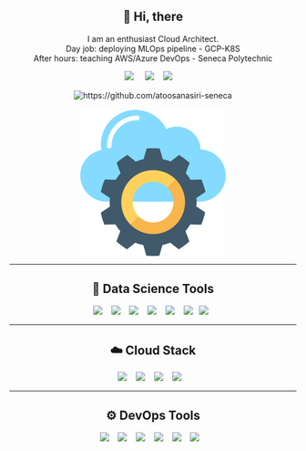 <!--
**atoosanasiri-seneca/atoosanasiri-seneca** is a ✨ _special_ ✨ repository because its `README.md` appears on your GitHub profile.
--->  

<h2 align="center"> 👋 Hi, there </h2>
  <p align="center">I am an enthusiast Cloud Architect.<br>Day job: deploying MLOps pipeline - GCP-K8S<br>After hours: teaching AWS/Azure DevOps - Seneca Polytechnic 
  <p align="center">
  <!-- display the social media buttons in your README -->
  <p align='center'>
    <a href="https://www.linkedin.com/in/atoosanasiri/"><img src="https://img.shields.io/badge/linkedin-%230077B5.svg?&style=for-the-badge&logo=linkedin&logoColor=white" target="_blank" /></a>&nbsp;&nbsp;&nbsp;&nbsp;
    <a href="https://medium.com/@atoosanasiri"><img src="https://img.shields.io/badge/Medium%20-%231572B6.svg?&style=for-the-badge&logo=medium&logoColor=white" target="_blank" /></a>&nbsp;&nbsp;&nbsp;
    <a href="https://twitter.com/atoosanasiri"><img src="https://img.shields.io/badge/twitter-%231DA1F2.svg?&style=for-the-badge&logo=twitter&logoColor=white" target="_blank" /></a>&nbsp;&nbsp;&nbsp;&nbsp;
  </p>
  <p align='center'>
    <img src="https://komarev.com/ghpvc/?username=atoosanasiri-seneca&color=&color=dc143c&style=plastic" alt="https://github.com/atoosanasiri-seneca" align="center" />
    <br> <br>
    <img src="./images/azureproject.png" alt="header" align="center" />
  <p align='center'>
</p>

<!-- To Link your profile to the media buttons -->  
<hr>

<h2 align="center"> 🔭 Data Science Tools </h2>
<p align="center">
  <img src="https://img.shields.io/badge/Python-3776AB?logo=python&logoColor=fff&style=for-the-badge" />&nbsp;&nbsp;&nbsp;
  <img src="https://img.shields.io/badge/TensorFlow-FF6F00?logo=tensorflow&logoColor=fff&style=for-the-badge" />&nbsp;&nbsp;&nbsp;
  <img src="https://img.shields.io/badge/Streamlit-FF4B4B?logo=streamlit&logoColor=fff&style=for-the-badge" />&nbsp;&nbsp;&nbsp;
  <img src="https://img.shields.io/badge/PyTorch-EE4C2C?logo=pytorch&logoColor=fff&style=for-the-badge" />&nbsp;&nbsp;&nbsp;
  <img src="https://img.shields.io/badge/-script-276DC3.svg?style=for-the-badge&logo=R  " />&nbsp;&nbsp;&nbsp;
  <img src="https://img.shields.io/badge/Keras-FF0000?style=for-the-badge&logo=keras&logoColor=white" />&nbsp;&nbsp;
  <img src="https://img.shields.io/badge/Flask-000000?style=for-the-badge&logo=flask&logoColor=white" />&nbsp;&nbsp;  
</p>

<hr>

<h2 align="center"> ☁️ Cloud Stack </h2>
<p align="center">
  <img src="https://img.shields.io/badge/azure-%230072C6.svg?style=for-the-badge&logo=microsoftazure&logoColor=white" />&nbsp;&nbsp;&nbsp;
  <img src="https://img.shields.io/badge/AWS-%23FF9900.svg?style=for-the-badge&logo=amazon-aws&logoColor=white" />&nbsp;&nbsp;&nbsp;
  <img src="https://img.shields.io/badge/GoogleCloud-%234285F4.svg?style=for-the-badge&logo=google-cloud&logoColor=white" />&nbsp;&nbsp;&nbsp;
  <img src="https://img.shields.io/badge/Openstack-%23f01742.svg?style=for-the-badge&logo=openstack&logoColor=white" />&nbsp;&nbsp;&nbsp;
</p>

<hr>

<h2 align="center"> ⚙️ DevOps Tools </h2>
<p align="center">
  <img src="https://img.shields.io/badge/docker-%230db7ed.svg?style=for-the-badge&logo=docker&logoColor=white" />&nbsp;&nbsp;&nbsp;
  <img src="https://img.shields.io/badge/kubernetes-%23326ce5.svg?style=for-the-badge&logo=kubernetes&logoColor=white" />&nbsp;&nbsp;&nbsp;
  <img src="https://img.shields.io/badge/ansible-%231A1918.svg?style=for-the-badge&logo=ansible&logoColor=white" />&nbsp;&nbsp;&nbsp;
  <img src="https://img.shields.io/badge/nginx-%23009639.svg?style=for-the-badge&logo=nginx&logoColor=white" />&nbsp;&nbsp;&nbsp;
  <img src="https://img.shields.io/badge/jenkins-%232C5263.svg?style=for-the-badge&logo=jenkins&logoColor=white" />&nbsp;&nbsp;&nbsp;
  <img src="https://img.shields.io/badge/Apache%20Airflow-017CEE?style=for-the-badge&logo=Apache%20Airflow&logoColor=white" />&nbsp;&nbsp;&nbsp;
</p>
